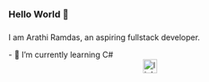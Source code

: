 ### Hello World 👋
###
<p>I am Arathi Ramdas, an aspiring fullstack developer. </p>
- 🌱 I’m currently learning C# <br>
<div align="center">
  <a href="https://www.linkedin.com/in/arathiramdas/" target="_blank">
    <img src="https://img.shields.io/static/v1?message=LinkedIn&logo=linkedin&label=&color=0077B5&logoColor=white&labelColor=&style=for-the-badge" height="25" alt="linkedin logo"  />
  </a>
</div>
